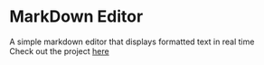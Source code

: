 # MarkDown Editor

A simple markdown editor that displays formatted text in real time  
Check out the project [here](http://drakondarquesse.github.io/markdowneditor)
